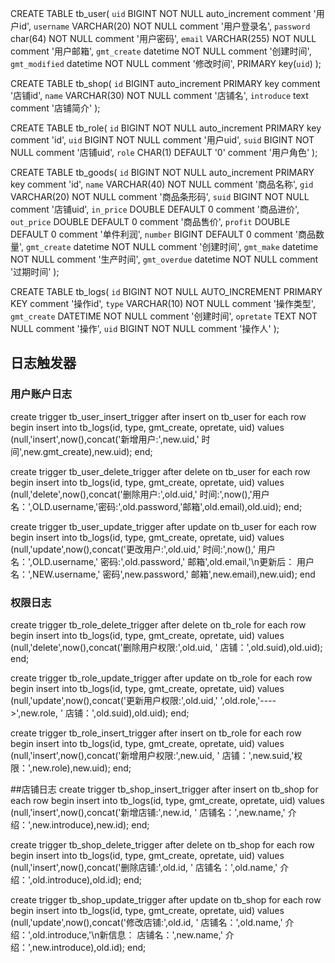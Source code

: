 
CREATE TABLE tb_user(
`uid` BIGINT NOT NULL auto_increment comment '用户id',
`username` VARCHAR(20) NOT NULL comment '用户登录名',
`password` char(64) NOT NULL comment '用户密码',
`email` VARCHAR(255) NOT NULL comment '用户邮箱',
`gmt_create` datetime NOT NULL comment '创建时间',
`gmt_modified` datetime NOT NULL comment '修改时间',
PRIMARY key(`uid`)
);

CREATE TABLE tb_shop(
`id` BIGINT auto_increment PRIMARY key comment '店铺id',
`name` VARCHAR(30) NOT NULL comment '店铺名',
`introduce` text comment '店铺简介'
);

CREATE TABLE tb_role(
`id` BIGINT NOT NULL auto_increment PRIMARY key comment 'id',
`uid` BIGINT NOT NULL comment '用户uid',
`suid` BIGINT NOT NULL comment '店铺uid',
`role` CHAR(1)  DEFAULT '0' comment '用户角色'
);


CREATE TABLE tb_goods(
`id` BIGINT NOT NULL auto_increment PRIMARY key comment 'id',
`name` VARCHAR(40) NOT NULL comment '商品名称',
`gid` VARCHAR(20) NOT NULL comment '商品条形码',
`suid` BIGINT NOT NULL comment '店铺uid',
`in_price` DOUBLE  DEFAULT 0 comment '商品进价',
`out_price` DOUBLE DEFAULT 0 comment '商品售价',
`profit` DOUBLE  DEFAULT 0 comment '单件利润',
`number` BIGINT DEFAULT 0 comment '商品数量',
`gmt_create` datetime NOT NULL comment '创建时间',
`gmt_make` datetime NOT NULL comment '生产时间',
`gmt_overdue` datetime NOT NULL comment '过期时间'
);


CREATE TABLE tb_logs(
`id` BIGINT NOT NULL AUTO_INCREMENT PRIMARY KEY comment '操作id',
`type` VARCHAR(10) NOT NULL comment '操作类型',
`gmt_create` DATETIME NOT NULL comment '创建时间',
`opretate` TEXT NOT NULL comment '操作',
`uid` BIGINT NOT NULL comment '操作人'
);



## 日志触发器

### 用户账户日志
create trigger tb_user_insert_trigger
after insert on tb_user for each row
begin
insert into tb_logs(id, type, gmt_create, opretate, uid) values
(null,'insert',now(),concat('新增用户:',new.uid,' 时间',new.gmt_create),new.uid);
end;

create trigger tb_user_delete_trigger
after delete on tb_user for each row
begin
insert into tb_logs(id, type, gmt_create, opretate, uid) values
(null,'delete',now(),concat('删除用户:',old.uid,' 时间:',now(),'用户名：',OLD.username,'密码:',old.password,'邮箱',old.email),old.uid);
end;

create trigger tb_user_update_trigger
after update on tb_user for each row
begin
insert into tb_logs(id, type, gmt_create, opretate, uid) values
(null,'update',now(),concat('更改用户:',old.uid,' 时间:',now(),' 用户名：',OLD.username,' 密码:',old.password,' 邮箱',old.email,'\n更新后：  用户名：',NEW.username,' 密码',new.password,' 邮箱',new.email),new.uid);
end


### 权限日志
create trigger tb_role_delete_trigger
after delete on tb_role for each row
begin
insert into tb_logs(id, type, gmt_create, opretate, uid) values
(null,'delete',now(),concat('删除用户权限:',old.uid, ' 店铺：',old.suid),old.uid);
end;


create trigger tb_role_update_trigger
after update on tb_role for each row
begin
insert into tb_logs(id, type, gmt_create, opretate, uid) values
(null,'update',now(),concat('更新用户权限:',old.uid,' ',old.role,'---->',new.role, ' 店铺：',old.suid),old.uid);
end;

create trigger tb_role_insert_trigger
after insert on tb_role for each row
begin
insert into tb_logs(id, type, gmt_create, opretate, uid) values
(null,'insert',now(),concat('新增用户权限:',new.uid, ' 店铺：',new.suid,'权限：',new.role),new.uid);
end;

##店铺日志
create trigger tb_shop_insert_trigger
after insert on tb_shop for each row
begin
insert into tb_logs(id, type, gmt_create, opretate, uid) values
(null,'insert',now(),concat('新增店铺:',new.id, ' 店铺名：',new.name,' 介绍：',new.introduce),new.id);
end;

create trigger tb_shop_delete_trigger
after delete on tb_shop for each row
begin
insert into tb_logs(id, type, gmt_create, opretate, uid) values
(null,'insert',now(),concat('删除店铺:',old.id, ' 店铺名：',old.name,' 介绍：',old.introduce),old.id);
end;

create trigger tb_shop_update_trigger
after update on tb_shop for each row
begin
insert into tb_logs(id, type, gmt_create, opretate, uid) values
(null,'update',now(),concat('修改店铺:',old.id, ' 店铺名：',old.name,' 介绍：',old.introduce,'\n新信息：    店铺名：',new.name,' 介绍：',new.introduce),old.id);
end;